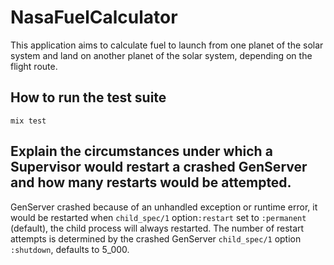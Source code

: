 # NasaFuelCalculator

This application aims to calculate fuel to launch from one planet of the solar system and land on another planet of the solar system, depending on the flight route.

## How to run the test suite
```
mix test
```
## Explain the circumstances under which a Supervisor would restart a crashed GenServer and how many restarts would be attempted.
GenServer crashed because of an unhandled exception or runtime error, it would be restarted when `child_spec/1` option`:restart` set to `:permanent` (default), the child process will always restarted.
The number of restart attempts is determined by the crashed GenServer `child_spec/1` option `:shutdown`, defaults to 5_000.
